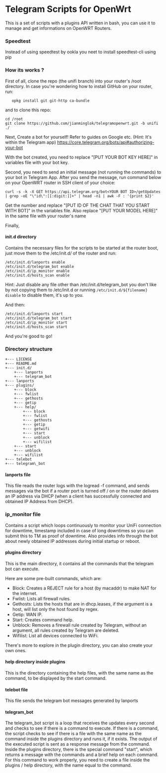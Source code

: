 # Telegram Scripts for OpenWrt

This is a set of scripts with a plugins API written in bash, you can use it to manage and get informations on OpenWRT Routers.

### Speedtest
Instead of using speedtest by ookla you neet to install speedtest-cli using pip

### How its works ?

First of all, clone the repo (the unifi branch) into your router's /root directory. 
In case you're wondering how to install GitHub on your router, run:
```opkg update
   opkg install git git-http ca-bundle
```

and to clone this repo:

```
cd /root
git clone https://github.com/jianminglok/telegramopenwrt.git -b unifi ./
```

Next, Create a bot for yourself! Refer to guides on Google etc. (Hint: It's within the Telegram app)
https://core.telegram.org/bots/api#authorizing-your-bot

With the bot created, you need to replace "[PUT YOUR BOT KEY HERE]" in variables file with your bot key.

Second, you need to send an initial message (not running the commands) to your bot in Telegram App.
After you send the message, run command below on your OpenWRT router in SSH client of your choice:

``` 
curl -s -k -X GET https://api.telegram.org/bot<YOUR BOT ID>/getUpdates | grep -oE "\"id\":[[:digit:]]+" | head -n1 | awk -F : '{print $2}'
```

Get the number and replace "[PUT ID OF THE CHAT THAT YOU START WITH BOT]" in the variables file.
Also replace "[PUT YOUR MODEL HERE]" in the same file with your router's name

Finally,

#### init.d directory

Contains the necessary files for the scripts to be started at the router boot, just move them to the /etc/init.d/ of the router and run:
```
/etc/init.d/lanports enable
/etc/init.d/telegram_bot enable
/etc/init.d/ip_monitor enable
/etc/init.d/hosts_scan enable
```

Hint: Just disable any file other than /etc/init.d/telegram_bot you don't like by not copying them to /etc/init.d or running `/etc/init.d/${filename} disable` to disable them, it's up to you.

And then:

```
/etc/init.d/lanports start
/etc/init.d/telegram_bot start
/etc/init.d/ip_monitor start
/etc/init.d/hosts_scan start
```

And you're good to go!

### Directory structure

```
+--- LICENSE
+--- README.md
+--- init.d/
	+--- lanports
	+--- telegram_bot
+--- lanports
+--- plugins/
	+--- block
	+--- fwlist
	+--- gethosts
	+--- getip
	+--- help/
		+--- block
		+--- fwlist
		+--- gethosts
		+--- getip
		+--- getwifi
		+--- start
		+--- unblock
		+--- wifilist
	+--- start
	+--- unblock
	+--- wifilist
+--- telebot
+--- telegram\_bot
```
#### lanports file

This file reads the router logs with the logread -f command, and sends messages via the bot if a router port is turned off / on or the router delivers an IP address via DHCP (when a client has successfully connected and obtained IP Address from DHCP).

###  ip_monitor file

Contains a script which loops continuously to monitor your UniFi connection for downtime, timestamp included in case of long downtimes so you can submit this to TM as proof of downtime. Also provides info through the bot about newly obtained IP addresses during initial startup or reboot.

#### plugins directory

This is the main directory, it contains all the commands that the telegram bot can execute.

Here are some pre-built commands, which are:

 * Block: Creates a REJECT rule for a host (by macaddr) to make NAT for the internet.
 * Fwlist: Lists all firewall rules.
 * Gethosts: Lists the hosts that are in dhcp.leases, if the argument is a host, will list only the host found by regex.
 * Getip: WAN IP.
 * Start: Creates command help.
 * Unblock: Removes a firewall rule created by Telegram, without an argument, all rules created by Telegram are deleted.
 * Wifilist: List all devices connected to WiFi.
 
There's more to explore in the plugin directory, you can also create your own ones.

#### help directory inside plugins

This is the directory containing the help files, with the same name as the command, to be displayed by the start command.

#### telebot file

This file sends the telegram bot messages generated by lanports


#### telegram_bot

The telegram_bot script is a loop that receives the updates every second and checks to see if there is a command to execute. If there is a command, the script checks to see if there is a file with the same name as the command inside the plugins directory and runs it, if it exists. The output of the executed script is sent as a response message from the command.
Inside the plugins directory, there is the special command "start", which returns a message with the commands and a brief help on each command.
For this command to work properly, you need to create a file inside the plugins / help directory, with the name equal to the command.


